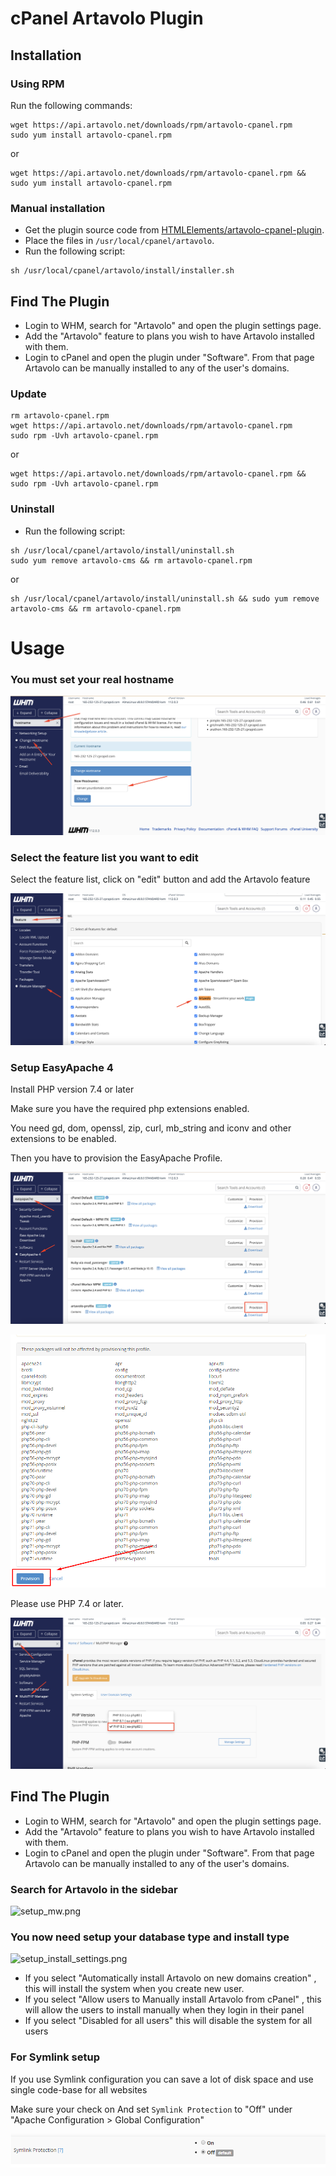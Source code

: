 # cPanel Artavolo Plugin

## Installation

### Using RPM

Run the following commands:

```
wget https://api.artavolo.net/downloads/rpm/artavolo-cpanel.rpm
sudo yum install artavolo-cpanel.rpm
```

or

```
wget https://api.artavolo.net/downloads/rpm/artavolo-cpanel.rpm && sudo yum install artavolo-cpanel.rpm
```
 
### Manual installation

* Get the plugin source code from [HTMLElements/artavolo-cpanel-plugin](https://github.com/HTMLElements/artavolo-cpanel-plugin).
* Place the files in `/usr/local/cpanel/artavolo`.
* Run the following script:

```
sh /usr/local/cpanel/artavolo/install/installer.sh
```

## Find The Plugin

* Login to WHM, search for "Artavolo" and open the plugin settings page.
* Add the "Artavolo" feature to plans you wish to have Artavolo installed with them.
* Login to cPanel and open the plugin under "Software". From that page Artavolo can be manually installed to any of the user's domains.


### Update 

```
rm artavolo-cpanel.rpm
wget https://api.artavolo.net/downloads/rpm/artavolo-cpanel.rpm
sudo rpm -Uvh artavolo-cpanel.rpm
```

or 


```
wget https://api.artavolo.net/downloads/rpm/artavolo-cpanel.rpm && sudo rpm -Uvh artavolo-cpanel.rpm
```

### Uninstall
 
* Run the following script:

```
sh /usr/local/cpanel/artavolo/install/uninstall.sh
sudo yum remove artavolo-cms && rm artavolo-cpanel.rpm
```

or

```
sh /usr/local/cpanel/artavolo/install/uninstall.sh && sudo yum remove artavolo-cms && rm artavolo-cpanel.rpm
```

# Usage

### You must set your real hostname
![hostname_change.png](https://raw.githubusercontent.com/HTMLElements/artavolo-cpanel-plugin/main/assets/hostname_change.png "")


### Select the feature list you want to edit
Select the feature list, click on "edit" button and add the Artavolo feature

![setup_feature.png](https://raw.githubusercontent.com/HTMLElements/artavolo-cpanel-plugin/main/assets/setup_feature.png "")

### Setup EasyApache 4

Install PHP version 7.4 or later

Make sure you have the required php extensions enabled.

You need gd, dom, openssl, zip, curl, mb_string and iconv and other extensions to be enabled.


Then you have to provision the EasyApache Profile.

![easyapache_provision.png](https://raw.githubusercontent.com/HTMLElements/artavolo-cpanel-plugin/main/assets/easyapache_provision.png "")

![easyapache_provision_confirm.png](https://raw.githubusercontent.com/HTMLElements/artavolo-cpanel-plugin/main/assets/easyapache_provision_confirm.png "")


Please use PHP 7.4 or later.


![easyapache_php_ver.png](https://raw.githubusercontent.com/HTMLElements/artavolo-cpanel-plugin/main/assets/easyapache_php_ver.png "")

## Find The Plugin

* Login to WHM, search for "Artavolo" and open the plugin settings page.
* Add the "Artavolo" feature to plans you wish to have Artavolo installed with them.
* Login to cPanel and open the plugin under "Software". From that page Artavolo can be manually installed to any of the user's domains.

### Search for Artavolo in the sidebar
![setup_mw.png](https://raw.githubusercontent.com/microweber-dev/cpanel-plugin/master/assets/setup_mw.png "")

### You now need setup your database type and install type

![setup_install_settings.png](https://raw.githubusercontent.com/microweber-dev/cpanel-plugin/master/assets/setup_install_settings.png "")

* If you select "Automatically install Artavolo on new domains creation" , this will install the system when you create new user.
* If you select "Allow users to Manually install Artavolo from cPanel" , this will allow the users to install manually when they login in their panel
* If you select "Disabled for all users" this will disable the system for all users




### For Symlink setup

If you use Symlink configuration you can save a lot of disk space and use single code-base for all websites

Make sure your check on  And set `Symlink Protection` to "Off" under "Apache Configuration > Global Configuration"



![setup_symlink2.png](https://raw.githubusercontent.com/HTMLElements/artavolo-cpanel-plugin/main/assets/setup_symlink2.png "")


